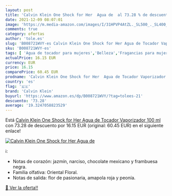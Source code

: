 ```yaml
---
layout: post
title: 'Calvin Klein One Shock for Her  Agua de  al 73.28 % de descuento'
date: 2021-12-09 08:07:01
image: 'https://m.media-amazon.com/images/I/31HPVP4AtZL._SL500_._SL400_.jpg'
comments: true
category: ofertas
author: 'tole.es'
slug: 'B008721WVY-es Calvin Klein One Shock for Her Agua de Tocador Vaporizador...'
sku: 'B008721WVY-es'
tags: [ 'Agua de tocador para mujeres','Belleza','Fragancias para mujeres','Perfumes y fragancias','agua','calvin klein','de','tocador', ]
actualPrice: 16.15 EUR
currency: EUR
price: 16.15
comparePrice: 60.45 EUR
prodname: 'Calvin Klein One Shock for Her  Agua de Tocador Vaporizador  100 ml'
country: 'es'
flag: '🇪🇸'
brand: 'Calvin Klein'
buyurl: 'https://www.amazon.es/dp/B008721WVY/?tag=tolees-21'
descuento: '73.28'
average: '19.3247058823529'
---
```


Está [Calvin Klein One Shock for Her  Agua de Tocador Vaporizador  100 ml](https://www.amazon.es/dp/B008721WVY/?tag=tolees-21) con 73.28 de descuento por 16.15 EUR (original: 60.45 EUR) en el siguiente enlace!

[![Calvin Klein One Shock for Her  Agua de ](https://m.media-amazon.com/images/I/31HPVP4AtZL._SL500_._SL400_.jpg)](https://www.amazon.es/dp/B008721WVY/?tag=tolees-21)

ℹ️:

- Notas de corazón: jazmín, narciso, chocolate mexicano y frambuesa negra.
- Familia olfativa: Oriental Floral.
- Notas de salida: flor de pasionaria, amapola roja y peonía.

[🛒 Ver la oferta!!](https://www.amazon.es/dp/B008721WVY/?tag=tolees-21)

